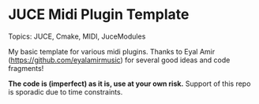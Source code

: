 # JUCE Midi Plugin Template

Topics: JUCE, Cmake, MIDI, JuceModules

My basic template for various midi plugins. Thanks to Eyal Amir (https://github.com/eyalamirmusic) for several good ideas and code fragments!

__The code is (imperfect) as it is, use at your own risk.__ Support of this repo is sporadic due to time constraints. 
